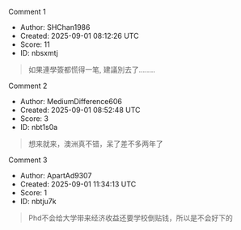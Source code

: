 Comment 1

- Author: SHChan1986
- Created: 2025-09-01 08:12:26 UTC
- Score: 11
- ID: nbsxmtj

> 如果連學簽都慌得一笔, 建議別去了........

Comment 2

- Author: MediumDifference606
- Created: 2025-09-01 08:52:48 UTC
- Score: 3
- ID: nbt1s0a

> 想来就来，澳洲真不错，呆了差不多两年了

Comment 3

- Author: ApartAd9307
- Created: 2025-09-01 11:34:13 UTC
- Score: 1
- ID: nbtju7k

> Phd不会给大学带来经济收益还要学校倒贴钱，所以是不会好下的
